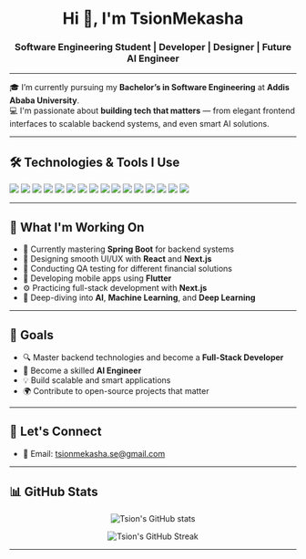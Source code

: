 <h1 align="center">Hi 👋, I'm TsionMekasha</h1>
<h3 align="center">Software Engineering Student | Developer | Designer | Future AI Engineer</h3>

---

🎓 I’m currently pursuing my **Bachelor’s in Software Engineering** at **Addis Ababa University**.  
💻 I'm passionate about **building tech that matters** — from elegant frontend interfaces to scalable backend systems, and even smart AI solutions.  

---

## 🛠️ Technologies & Tools I Use

<p align="left">
  <img src="https://img.shields.io/badge/HTML5-E34F26?style=flat&logo=html5&logoColor=white"/>
  <img src="https://img.shields.io/badge/CSS3-1572B6?style=flat&logo=css3&logoColor=white"/>
  <img src="https://img.shields.io/badge/JavaScript-F7DF1E?style=flat&logo=javascript&logoColor=black"/>
  <img src="https://img.shields.io/badge/Java-ED8B00?style=flat&logo=java&logoColor=white"/>
  <img src="https://img.shields.io/badge/Python-3776AB?style=flat&logo=python&logoColor=white"/>
  <img src="https://img.shields.io/badge/Django-092E20?style=flat&logo=django&logoColor=white"/>
  <img src="https://img.shields.io/badge/Spring_Boot-6DB33F?style=flat&logo=springboot&logoColor=white"/>
  <img src="https://img.shields.io/badge/Flutter-02569B?style=flat&logo=flutter&logoColor=white"/>
  <img src="https://img.shields.io/badge/React-61DAFB?style=flat&logo=react&logoColor=black"/>
  <img src="https://img.shields.io/badge/Next.js-000000?style=flat&logo=nextdotjs&logoColor=white"/>
  <img src="https://img.shields.io/badge/Tailwind_CSS-38B2AC?style=flat&logo=tailwind-css&logoColor=white"/>
  <img src="https://img.shields.io/badge/Git-F05032?style=flat&logo=git&logoColor=white"/>
  <img src="https://img.shields.io/badge/GitHub-181717?style=flat&logo=github&logoColor=white"/>
  <img src="https://img.shields.io/badge/Figma-F24E1E?style=flat&logo=figma&logoColor=white"/>
  <img src="https://img.shields.io/badge/Adobe_Photoshop-31A8FF?style=flat&logo=adobephotoshop&logoColor=white"/>
  <img src="https://img.shields.io/badge/Adobe_Illustrator-FF9A00?style=flat&logo=adobeillustrator&logoColor=white"/>
</p>

---

## 💼 What I'm Working On

- 🎯 Currently mastering **Spring Boot** for backend systems
- 💅 Designing smooth UI/UX with **React** and **Next.js**
- 🧪 Conducting QA testing for different financial solutions 
- 📱 Developing mobile apps using **Flutter**
- ⚙️ Practicing full-stack development with **Next.js**
- 🤖 Deep-diving into **AI**, **Machine Learning**, and **Deep Learning**

---

## 🎯 Goals

- 🔍 Master backend technologies and become a **Full-Stack Developer**
- 🤖 Become a skilled **AI Engineer**
- 💡 Build scalable and smart applications
- 🌍 Contribute to open-source projects that matter

---

## 🔗 Let's Connect

- 📧 Email: tsionmekasha.se@gmail.com  

---

## 📊 GitHub Stats

<p align="center">
  <img src="https://github-readme-stats.vercel.app/api?username=tsion123&show_icons=true&theme=radical" alt="Tsion's GitHub stats"/>
</p>

<p align="center">
  <img src="https://github-readme-streak-stats.herokuapp.com/?user=tsion123&theme=radical" alt="Tsion's GitHub Streak"/>
</p>

---
